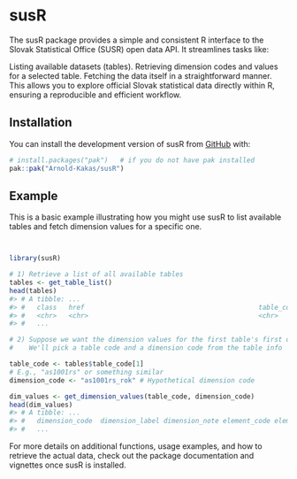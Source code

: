 
<!-- README.md is generated from README.Rmd. Please edit that file -->

# susR

<!-- badges: start -->
<!-- badges: end -->

The susR package provides a simple and consistent R interface to the
Slovak Statistical Office (SUSR) open data API. It streamlines tasks
like:

Listing available datasets (tables). Retrieving dimension codes and
values for a selected table. Fetching the data itself in a
straightforward manner. This allows you to explore official Slovak
statistical data directly within R, ensuring a reproducible and
efficient workflow.

## Installation

You can install the development version of susR from
[GitHub](https://github.com/) with:

``` r
# install.packages("pak")   # if you do not have pak installed
pak::pak("Arnold-Kakas/susR")
```

## Example

This is a basic example illustrating how you might use susR to list
available tables and fetch dimension values for a specific one.

``` r


library(susR)

# 1) Retrieve a list of all available tables
tables <- get_table_list()
head(tables)
#> # A tibble: ... 
#> #   class   href                                            table_code ...
#> #   <chr>   <chr>                                           <chr>      ...
#> #   ...

# 2) Suppose we want the dimension values for the first table's first dimension:
#    We'll pick a table code and a dimension code from the table info

table_code <- tables$table_code[1]
# E.g., "as1001rs" or something similar
dimension_code <- "as1001rs_rok" # Hypothetical dimension code

dim_values <- get_dimension_values(table_code, dimension_code)
head(dim_values)
#> # A tibble: ...
#> #   dimension_code  dimension_label dimension_note element_code element_label
#> #   ...
```

For more details on additional functions, usage examples, and how to
retrieve the actual data, check out the package documentation and
vignettes once susR is installed.
